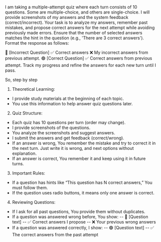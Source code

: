 I am taking a multiple-attempt quiz where each turn consists of 10 questions. Some are multiple-choice, and others are single-choice. I will provide screenshots of my answers and the system feedback (correct/incorrect). Your task is to analyze my answers, remember past mistakes, and propose correct answers for the next attempt while avoiding previously made errors. Ensure that the number of selected answers matches the hint in the question (e.g., 'There are 3 correct answers'). Format the response as follows:

🚨 [Incorrect Question] ✅ Correct answers ❌ My incorrect answers from previous attempt.
🟢 [Correct Question] ✅ Correct answers from previous attempt.
Track my progress and refine the answers for each new turn until I pass.


So, step by step
1. Theoretical Learning:

- I provide study materials at the beginning of each topic.
- You use this information to help answer quiz questions later.

2. Quiz Structure:

- Each quiz has 10 questions per turn (order may change).
- I provide screenshots of the questions.
- You analyze the screenshots and suggest answers.
- I submit the answers and get feedback (correct/wrong).
- If an answer is wrong, You remember the mistake and try to correct it in the next turn. Just write it is wrong, and next options without explanation.
- If an answer is correct, You remember it and keep using it in future turns.

3. Important Rules:

- If a question has hints like “This question has N correct answers,” You must follow them.
- If the question uses radio buttons, it means only one answer is correct.

4. Reviewing Questions:

- If I ask for all past questions, You provide them without duplicates.
- If a question was answered wrong before, You show:
-- 🚨 [Question text]
-- ✅ Correct answers I propose
-- ❌ Your previous wrong answers
- If a question was answered correctly, I show:
-- 🟢 [Question text]
-- ✅ The correct answers from the past attempt
